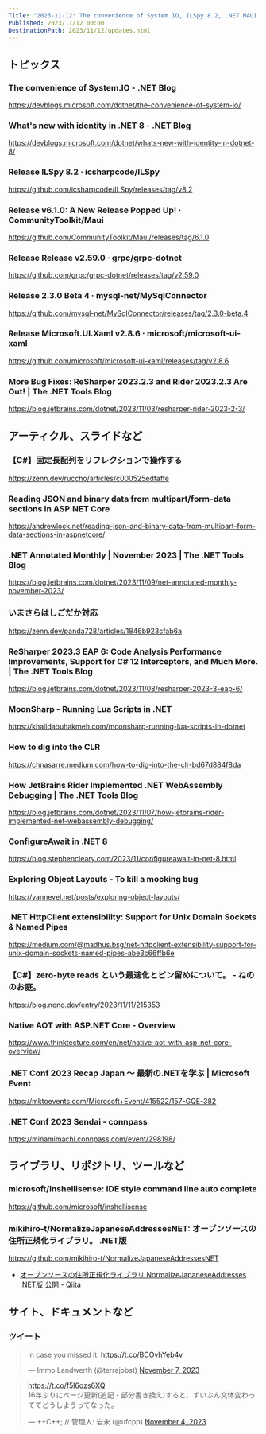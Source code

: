 ```yaml
---
Title: "2023-11-12: The convenience of System.IO, ILSpy 8.2, .NET MAUI Community Toolkit v6.1.0"
Published: 2023/11/12 00:00
DestinationPath: 2023/11/12/updates.html
---
```

<!--
# yyyy-MM-dd
## 主なトピックス
## ヘッドライン
## アーティクル、スライドなど
## ライブラリ、リポジトリ、ツールなど
## サイト、ドキュメントなど
### ツイート
## Deep Dive
-->

## トピックス

### The convenience of System.IO - .NET Blog
https://devblogs.microsoft.com/dotnet/the-convenience-of-system-io/

### What's new with identity in .NET 8 - .NET Blog
https://devblogs.microsoft.com/dotnet/whats-new-with-identity-in-dotnet-8/

### Release ILSpy 8.2 · icsharpcode/ILSpy
https://github.com/icsharpcode/ILSpy/releases/tag/v8.2

### Release v6.1.0: A New Release Popped Up! · CommunityToolkit/Maui
https://github.com/CommunityToolkit/Maui/releases/tag/6.1.0

### Release Release v2.59.0 · grpc/grpc-dotnet
https://github.com/grpc/grpc-dotnet/releases/tag/v2.59.0

### Release 2.3.0 Beta 4 · mysql-net/MySqlConnector
https://github.com/mysql-net/MySqlConnector/releases/tag/2.3.0-beta.4

### Release Microsoft.UI.Xaml v2.8.6 · microsoft/microsoft-ui-xaml
https://github.com/microsoft/microsoft-ui-xaml/releases/tag/v2.8.6

### More Bug Fixes: ReSharper 2023.2.3 and Rider 2023.2.3 Are Out! | The .NET Tools Blog
https://blog.jetbrains.com/dotnet/2023/11/03/resharper-rider-2023-2-3/

## アーティクル、スライドなど
### 【C#】固定長配列をリフレクションで操作する
https://zenn.dev/ruccho/articles/c000525edfaffe

### Reading JSON and binary data from multipart/form-data sections in ASP.NET Core
https://andrewlock.net/reading-json-and-binary-data-from-multipart-form-data-sections-in-aspnetcore/

### .NET Annotated Monthly | November 2023 | The .NET Tools Blog
https://blog.jetbrains.com/dotnet/2023/11/09/net-annotated-monthly-november-2023/

### いまさらはしごだか対応
https://zenn.dev/panda728/articles/1846b923cfab6a

### ReSharper 2023.3 EAP 6: Code Analysis Performance Improvements, Support for C# 12 Interceptors, and Much More. | The .NET Tools Blog
https://blog.jetbrains.com/dotnet/2023/11/08/resharper-2023-3-eap-6/

### MoonSharp - Running Lua Scripts in .NET
https://khalidabuhakmeh.com/moonsharp-running-lua-scripts-in-dotnet

### How to dig into the CLR
https://chnasarre.medium.com/how-to-dig-into-the-clr-bd67d884f8da

### How JetBrains Rider Implemented .NET WebAssembly Debugging | The .NET Tools Blog
https://blog.jetbrains.com/dotnet/2023/11/07/how-jetbrains-rider-implemented-net-webassembly-debugging/

### ConfigureAwait in .NET 8
https://blog.stephencleary.com/2023/11/configureawait-in-net-8.html

### Exploring Object Layouts - To kill a mocking bug
https://vannevel.net/posts/exploring-object-layouts/

### .NET HttpClient extensibility: Support for Unix Domain Sockets & Named Pipes
https://medium.com/@madhus.bsg/net-httpclient-extensibility-support-for-unix-domain-sockets-named-pipes-abe3c66ffb6e

### 【C#】zero-byte reads という最適化とピン留めについて。 - ねののお庭。
https://blog.neno.dev/entry/2023/11/11/215353

### Native AOT with ASP.NET Core - Overview
https://www.thinktecture.com/en/net/native-aot-with-asp-net-core-overview/

### .NET Conf 2023 Recap Japan ～ 最新の.NETを学ぶ | Microsoft Event
https://mktoevents.com/Microsoft+Event/415522/157-GQE-382

### .NET Conf 2023 Sendai - connpass
https://minamimachi.connpass.com/event/298198/

## ライブラリ、リポジトリ、ツールなど
### microsoft/inshellisense: IDE style command line auto complete
https://github.com/microsoft/inshellisense

### mikihiro-t/NormalizeJapaneseAddressesNET: オープンソースの住所正規化ライブラリ。 .NET版
https://github.com/mikihiro-t/NormalizeJapaneseAddressesNET

- [オープンソースの住所正規化ライブラリ NormalizeJapaneseAddresses .NET版 公開 - Qiita](https://qiita.com/hiro_t/items/8884e817bd40642c63e8)


## サイト、ドキュメントなど
### ツイート
<!-- https://x.com/terrajobst/status/1722011787053424825?s=12 -->
<blockquote class="twitter-tweet"><p lang="en" dir="ltr">In case you missed it: <a href="https://t.co/BCOvhYeb4v">https://t.co/BCOvhYeb4v</a></p>&mdash; Immo Landwerth (@terrajobst) <a href="https://twitter.com/terrajobst/status/1722011787053424825?ref_src=twsrc%5Etfw">November 7, 2023</a></blockquote>
<script async src="https://platform.twitter.com/widgets.js" charset="utf-8"></script>


<!-- https://x.com/ufcpp/status/1720646144139911476?s=12&t=ggvrrZ7oLogHyNoIGNgjbw -->
<blockquote class="twitter-tweet"><p lang="ja" dir="ltr"><a href="https://t.co/f5l6qzs6XQ">https://t.co/f5l6qzs6XQ</a><br>16年ぶりにページ更新(追記・部分書き換え)すると、ずいぶん文体変わっててどうしようってなった。</p>&mdash; ++C++; // 管理人: 岩永 (@ufcpp) <a href="https://twitter.com/ufcpp/status/1720646144139911476?ref_src=twsrc%5Etfw">November 4, 2023</a></blockquote>
<script async src="https://platform.twitter.com/widgets.js" charset="utf-8"></script>
